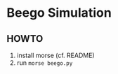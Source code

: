 Beego Simulation
================

HOWTO
-----

1. install morse (cf. README)
2. run `morse beego.py`


